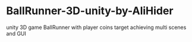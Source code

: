 # BallRunner-3D-unity-by-AliHider
unity 3D game BallRunner with player coins target achieving multi scenes and GUI  
